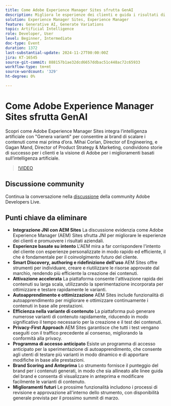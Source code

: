 ```yaml
---
title: Come Adobe Experience Manager Sites sfrutta GenAI
description: Migliora le esperienze dei clienti e guida i risultati di business con i siti Adobe Experience Manager (AEM), sfruttando JNI per esperienze basate su intenti, individuazione intelligente dei contenuti, attivazione rapida, ottimizzazione dell’apprendimento automatico e test sulla privacy-first, con le prossime funzioni per la sperimentazione dinamica e il punteggio di marchio.
solution: Experience Manager Sites, Experience Manager
feature: Generative AI, Generate Variations
topic: Artificial Intelligence
role: Developer, User
level: Beginner, Intermediate
doc-type: Event
duration: 1372
last-substantial-update: 2024-11-27T00:00:00Z
jira: KT-16545
source-git-commit: 888157b1ae32dcd6657ddbac51c448ac72c65933
workflow-type: tm+mt
source-wordcount: '329'
ht-degree: 0%

---
```



# Come Adobe Experience Manager Sites sfrutta GenAI

Scopri come Adobe Experience Manager Sites integra l’intelligenza artificiale con &quot;Genera varianti&quot; per consentire ai brand di scalare i contenuti come mai prima d’ora. Mihai Corlan, Director of Engineering, e Gagan Mand, Director of Product Strategy &amp; Marketing, condividono storie di successo per i clienti e la visione di Adobe per i miglioramenti basati sull’intelligenza artificiale.

>[!VIDEO](https://video.tv.adobe.com/v/3439637/?learn=on&enablevpops)

## Discussione community

Continua la conversazione nella [discussione](https://adobe.ly/40y5tUG) della community Adobe Developers Live.

## Punti chiave da eliminare

* **Integrazione JNI con AEM Sites** La discussione evidenzia come Adobe Experience Manager (AEM) Sites sfrutta JNI per migliorare le esperienze dei clienti e promuovere i risultati aziendali. &#x200B;
* **Esperienze basate su intento** L&#39;AEM mira a far corrispondere l&#39;intento del cliente con esperienze personalizzate in modo rapido ed efficiente, il che è fondamentale per il coinvolgimento futuro del cliente.
* **Smart Discovery, authoring e ridefinizione dell&#39;uso** AEM Sites offre strumenti per individuare, creare e riutilizzare le risorse approvate dal marchio, rendendo più efficiente la creazione dei contenuti.
* **Attivazione accelerata** La piattaforma consente l&#39;attivazione rapida dei contenuti su larga scala, utilizzando la sperimentazione incorporata per ottimizzare e testare rapidamente le varianti.
* **Autoapprendimento e ottimizzazione** AEM Sites include funzionalità di autoapprendimento per migliorare e ottimizzare continuamente i contenuti in base alle prestazioni.
* **Efficienza nella variante di contenuto** La piattaforma può generare numerose varianti di contenuto rapidamente, riducendo in modo significativo il tempo necessario per la creazione e il test dei contenuti. &#x200B;
* **Privacy-First Approach** AEM Sites garantisce che tutti i test vengano eseguiti con il traffico precedente al consenso, migliorando la conformità alla privacy.
* **Programma di accesso anticipato** Esiste un programma di accesso anticipato per la sperimentazione di autoapprendimento, che consente agli utenti di testare più varianti in modo dinamico e di apportare modifiche in base alle prestazioni.
* **Brand Scoring and Anteprima** Lo strumento fornisce il punteggio del brand per i contenuti generati, in modo che sia allineato alle linee guida del brand e consenta di visualizzare in anteprima e modificare facilmente le varianti di contenuto.
* **Miglioramenti futuri** Le prossime funzionalità includono i processi di revisione e approvazione all&#39;interno dello strumento, con disponibilità generale prevista per il prossimo summit di marzo. &#x200B;

